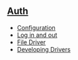 ## [Auth]()
- [Configuration](config)
- [Log in and out](login)
- [File Driver](driver/file)
- [Developing Drivers](driver/develop)
